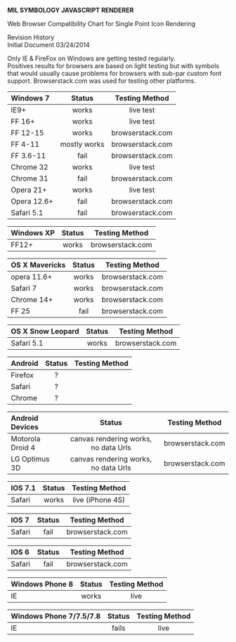 **MIL SYMBOLOGY JAVASCRIPT RENDERER**


Web Browser Compatibility Chart for Single Point Icon Rendering


Revision History  
Initial Document	03/24/2014  

Only IE & FireFox on Windows are getting tested regularly.  
Positives results for browsers are based on light testing but with symbols that would usually cause problems for browsers with sub-par custom font support.  Browserstack.com was used for testing other platforms.  

| Windows 7 | Status | Testing Method |  
| :------------ | :------------: | :------------: | 
| IE9+ | works | live test |  
| FF 16+ | works | live test |  
| FF 12-15 | works | browserstack.com |  
| FF 4-11 | mostly works | browserstack.com |  
| FF 3.6-11 | fail | browserstack.com |  
| Chrome 32 | works | live test |  
| Chrome 31 | fail | browserstack.com |  
| Opera 21+ | works | live test |  
| Opera 12.6+ | fail | browserstack.com |  
| Safari 5.1 | fail | browserstack.com |  

| Windows XP | Status | Testing Method |  
| :------------ | :------------: | :------------: | 
| FF12+ | works | browserstack.com |  

| OS X Mavericks | Status | Testing Method |  
| :------------ | :------------: | :------------: | 
| opera 11.6+ | works | browserstack.com |  
| Safari 7 | works | browserstack.com |  
| Chrome 14+ | works | browserstack.com |  
| FF 25 | fail | browserstack.com |  

| OS X Snow Leopard | Status | Testing Method |  
| :------------ | :------------: | :------------: | 
| Safari 5.1 | works | browserstack.com | 

| Android | Status | Testing Method |  
| :------------ | :------------: | :------------: | 
| Firefox | ? |  |  
| Safari | ? |  |  
| Chrome | ? |  |  

| Android Devices | Status | Testing Method |  
| :------------ | :------------: | :------------: | 
| Motorola Droid 4 | canvas rendering works, no data Urls | browserstack.com |  
| LG Optimus 3D | canvas rendering works, no data Urls | browserstack.com |  

| IOS 7.1 | Status | Testing Method |  
| :------------ | :------------: | :------------: | 
| Safari | works | live (iPhone 4S)| 

| IOS 7 | Status | Testing Method |  
| :------------ | :------------: | :------------: |   
| Safari | fail | browserstack.com |  

| IOS 6 | Status | Testing Method |  
| :------------ | :------------: | :------------: |   
| Safari | fail | browserstack.com |  

| Windows Phone 8 | Status | Testing Method |  
| :------------ | :------------: | :------------: |   
| IE | works | live |  

| Windows Phone 7/7.5/7.8 | Status | Testing Method |  
| :------------ | :------------: | :------------: |   
| IE | fails | live |  

